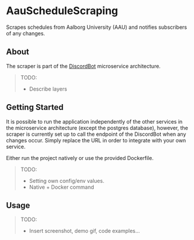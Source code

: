 # AauScheduleScraping
Scrapes schedules from Aalborg University (AAU) and notifies subscribers of any changes. 

## About

The scraper is part of the [DiscordBot](https://github.com/roedebaron/DiscordBot) microservice architecture. 

> TODO: 
> - Describe layers

## Getting Started

It is possible to run the application independently of the other services in the microservice architecture (except the postgres database), however, the scraper is currently set up to call the endpoint of the DiscordBot when any changes occur. Simply replace the URL in order to integrate with your own service. 

Either run the project natively or use the provided Dockerfile.

> TODO: 
> - Setting own config/env values.
> - Native + Docker command
 
## Usage 

> TODO:
> - Insert screenshot, demo gif, code examples... 
